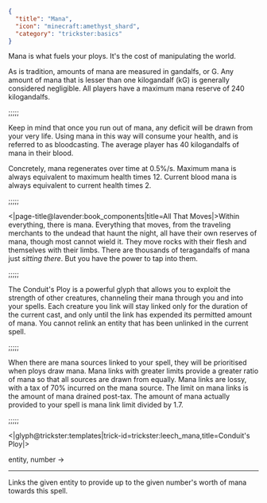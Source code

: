 ```json
{
  "title": "Mana",
  "icon": "minecraft:amethyst_shard",
  "category": "trickster:basics"
}
```

Mana is what fuels your ploys. It's the cost of manipulating the world. 


As is tradition, amounts of mana are measured in gandalfs, or G. 
Any amount of mana that is lesser than one kilogandalf (kG) is generally considered negligible. 
All players have a maximum mana reserve of 240 kilogandalfs.

;;;;;

Keep in mind that once you run out of mana, any deficit will be drawn from your very life. 
Using mana in this way will consume your health, and is referred to as bloodcasting.
The average player has 40 kilogandalfs of mana in their blood.


Concretely, mana regenerates over time at 0.5%/s. Maximum mana is always equivalent to maximum health times 12. 
Current blood mana is always equivalent to current health times 2.

;;;;;

<|page-title@lavender:book_components|title=All That Moves|>Within everything, there is mana. 
Everything that moves, from the traveling merchants to the undead that haunt the night, 
all have their own reserves of mana, though most cannot wield it. They move rocks with their flesh 
and themselves with their limbs. There are thousands of teragandalfs of mana just *sitting there*. 
But you have the power to tap into them.

;;;;;

The Conduit's Ploy is a powerful glyph that allows you to exploit the strength of other creatures, 
channeling their mana through you and into your spells.
Each creature you link will stay linked only for the duration of the current cast,
and only until the link has expended its permitted amount of mana. 
You cannot relink an entity that has been unlinked in the current spell.

;;;;;

When there are mana sources linked to your spell, they will be prioritised when ploys draw mana. 
Mana links with greater limits provide a greater ratio of mana so that all sources are drawn from equally. 
Mana links are lossy, with a tax of 70% incurred on the mana source. 
The limit on mana links is the amount of mana drained post-tax. 
The amount of mana actually provided to your spell is mana link limit divided by 1.7.

;;;;;

<|glyph@trickster:templates|trick-id=trickster:leech_mana,title=Conduit's Ploy|>

entity, number ->

---

Links the given entity to provide up to the given number's worth of mana towards this spell.